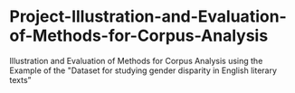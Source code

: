 # Project-Illustration-and-Evaluation-of-Methods-for-Corpus-Analysis
Illustration and Evaluation of Methods for Corpus Analysis using the Example of the "Dataset for studying gender disparity in English literary texts”

